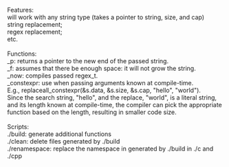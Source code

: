 Features:
<br>
will work with any string type (takes a pointer to string, size, and cap)
<br>
string replacement;
<br>
regex replacement;
<br>
etc.
<br>
<br>
Functions:
<br>
_p: returns a pointer to the new end of the passed string.
<br>
_f: assumes that there be enough space: it will not grow the string.
<br>
_now: compiles passed regex_t.
<br>
_constexpr: use when passing arguments known at compile-time.
<br>
E.g., replaceall_constexpr(&s.data, &s.size, &s.cap, "hello", "world").
<br>
Since the search string, "hello", and the replace, "world", is a literal string, and its length known at compile-time, the compiler can pick the appropriate function based on the length, resulting in smaller code size.
<br>
<br>
Scripts:
<br>
./build: generate additional functions
<br>
./clean: delete files generated by ./build
<br>
./renamespace: replace the namespace in generated by ./build in ./c and ./cpp
